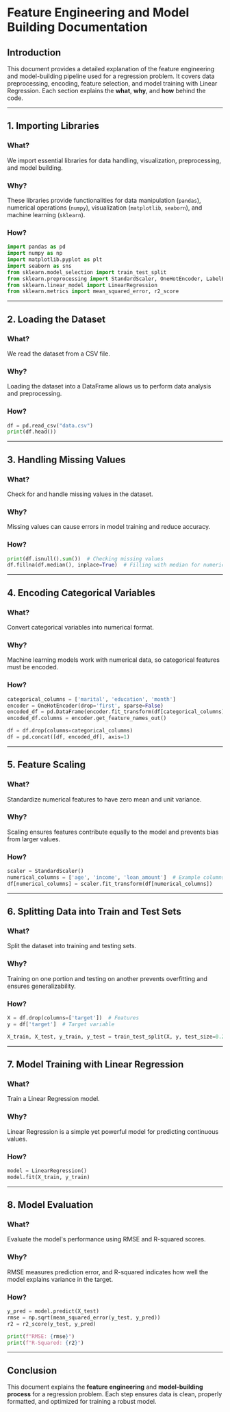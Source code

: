 # Feature Engineering and Model Building Documentation

## Introduction
This document provides a detailed explanation of the feature engineering and model-building pipeline used for a regression problem. It covers data preprocessing, encoding, feature selection, and model training with Linear Regression. Each section explains the **what**, **why**, and **how** behind the code.

---
## 1. Importing Libraries

### What?
We import essential libraries for data handling, visualization, preprocessing, and model building.

### Why?
These libraries provide functionalities for data manipulation (`pandas`), numerical operations (`numpy`), visualization (`matplotlib`, `seaborn`), and machine learning (`sklearn`).

### How?
```python
import pandas as pd
import numpy as np
import matplotlib.pyplot as plt
import seaborn as sns
from sklearn.model_selection import train_test_split
from sklearn.preprocessing import StandardScaler, OneHotEncoder, LabelEncoder
from sklearn.linear_model import LinearRegression
from sklearn.metrics import mean_squared_error, r2_score
```

---
## 2. Loading the Dataset

### What?
We read the dataset from a CSV file.

### Why?
Loading the dataset into a DataFrame allows us to perform data analysis and preprocessing.

### How?
```python
df = pd.read_csv("data.csv")
print(df.head())
```

---
## 3. Handling Missing Values

### What?
Check for and handle missing values in the dataset.

### Why?
Missing values can cause errors in model training and reduce accuracy.

### How?
```python
print(df.isnull().sum())  # Checking missing values
df.fillna(df.median(), inplace=True)  # Filling with median for numerical columns
```

---
## 4. Encoding Categorical Variables

### What?
Convert categorical variables into numerical format.

### Why?
Machine learning models work with numerical data, so categorical features must be encoded.

### How?
```python
categorical_columns = ['marital', 'education', 'month']
encoder = OneHotEncoder(drop='first', sparse=False)
encoded_df = pd.DataFrame(encoder.fit_transform(df[categorical_columns]))
encoded_df.columns = encoder.get_feature_names_out()

df = df.drop(columns=categorical_columns)
df = pd.concat([df, encoded_df], axis=1)
```

---
## 5. Feature Scaling

### What?
Standardize numerical features to have zero mean and unit variance.

### Why?
Scaling ensures features contribute equally to the model and prevents bias from larger values.

### How?
```python
scaler = StandardScaler()
numerical_columns = ['age', 'income', 'loan_amount']  # Example columns
df[numerical_columns] = scaler.fit_transform(df[numerical_columns])
```

---
## 6. Splitting Data into Train and Test Sets

### What?
Split the dataset into training and testing sets.

### Why?
Training on one portion and testing on another prevents overfitting and ensures generalizability.

### How?
```python
X = df.drop(columns=['target'])  # Features
y = df['target']  # Target variable

X_train, X_test, y_train, y_test = train_test_split(X, y, test_size=0.2, random_state=42)
```

---
## 7. Model Training with Linear Regression

### What?
Train a Linear Regression model.

### Why?
Linear Regression is a simple yet powerful model for predicting continuous values.

### How?
```python
model = LinearRegression()
model.fit(X_train, y_train)
```

---
## 8. Model Evaluation

### What?
Evaluate the model's performance using RMSE and R-squared scores.

### Why?
RMSE measures prediction error, and R-squared indicates how well the model explains variance in the target.

### How?
```python
y_pred = model.predict(X_test)
rmse = np.sqrt(mean_squared_error(y_test, y_pred))
r2 = r2_score(y_test, y_pred)

print(f"RMSE: {rmse}")
print(f"R-Squared: {r2}")
```

---
## Conclusion
This document explains the **feature engineering** and **model-building process** for a regression problem. Each step ensures data is clean, properly formatted, and optimized for training a robust model.

